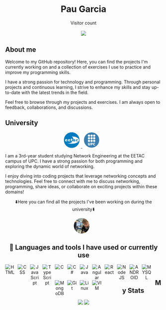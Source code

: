 <h1 align="center">Pau Garcia</h1>

<p align="center"> 
  Visitor count
  <br />
  <br />
  <img src="https://profile-counter.glitch.me/paugarcia32/count.svg" />
  <br />
</p>



<h2>About me</h2>
  <p>Welcome to my GitHub repository! Here, you can find the projects I'm currently working on and a collection of exercises I use to practice and improve my programming skills.</p>
  <p>I have a strong passion for technology and programming. Through personal projects and continuous learning, I strive to enhance my skills and stay up-to-date with the latest trends in the field.</p>
  <p>Feel free to browse through my projects and exercises. I am always open to feedback, collaborations, and discussions.</p>




<h2>University</h2>
<p align="center">
<a href="https://eetac.upc.edu/ca" target="_blank">
  <img src="https://github.com/paugarcia32/paugarcia32/blob/main/Assets/eetac-modified.png" width="50" hspace="5">
</a>
<a href="https://www.upc.edu/ca" target="_blank"><img src="https://github.com/paugarcia32/paugarcia32/blob/main/Assets/upc.gif" width="50" hspace="5"></a>
  &nbsp;&nbsp;
 </p>
  <p>I am a 3rd-year student studying Network Engineering at the EETAC campus of UPC. I have a strong passion for both programming and exploring the dynamic world of networking.</p>
  <p>I enjoy diving into coding projects that leverage networking concepts and technologies. Feel free to connect with me to discuss networking, programming, share ideas, or collaborate on exciting projects within these domains!</p>
  <p></p>
  <p align='center'>⬇️Here you can find all the projects I've been working on during the university⬇️</p>
  <div align='center'>
  <a href="https://github.com/PabloGarciaCaldero" target="_blank"><img src="https://github.com/paugarcia32/paugarcia32/blob/main/Assets/prof-modified.png" width="50" hspace="5"></a>
  &nbsp;&nbsp;
  </div>



 

<h2 align=center>🧰 Languages and tools I have used or currently use</h2>

<!-- WEB -->
<div align=center>
<img align="left" alt="HTML" width="30px" style="padding-right:10px;" src="https://cdn.jsdelivr.net/gh/devicons/devicon/icons/html5/html5-plain.svg" />
<img align="left" alt="CSS" width="30px" style="padding-right:10px;" src="https://cdn.jsdelivr.net/gh/devicons/devicon/icons/css3/css3-plain.svg" />
<img align="left" alt="JavaScript" width="30px" style="padding-right:10px;" src="https://cdn.jsdelivr.net/gh/devicons/devicon/icons/javascript/javascript-plain.svg" />
<img align="left" alt="TypeScript" width="30px" style="padding-right:10px;" src="https://cdn.jsdelivr.net/gh/devicons/devicon/icons/typescript/typescript-plain.svg" />
<img align="left" alt="C" width="30px" style="padding-right:10px;" img src="https://cdn.jsdelivr.net/gh/devicons/devicon/icons/c/c-plain.svg" />
<img align="left" alt="C#" width="30px" style="padding-right:10px;" img src="https://cdn.jsdelivr.net/gh/devicons/devicon/icons/csharp/csharp-plain.svg" />
<img align="left" alt="Java" width="30px" style="padding-right:10px;" src="https://cdn.jsdelivr.net/gh/devicons/devicon/icons/java/java-original.svg"/>
<img align="left" alt="Angular" width="30px" style="padding-right:10px;" src="https://cdn.jsdelivr.net/gh/devicons/devicon/icons/angularjs/angularjs-plain.svg" />
<img align="left" alt="React" width="30px" style="padding-right:10px;" src="https://cdn.jsdelivr.net/gh/devicons/devicon/icons/react/react-original.svg" />
<img align="left" alt="NodeJS" width="30px" style="padding-right:10px;" src="https://cdn.jsdelivr.net/gh/devicons/devicon/icons/nodejs/nodejs-original.svg" />
<img align="left" alt="ANDROID" width="30px" style="padding-right:10px;" img src="https://cdn.jsdelivr.net/gh/devicons/devicon/icons/android/android-plain.svg" />
<img align="left" alt="MYSQL" width="30px" style="padding-right:10px;" img src="https://cdn.jsdelivr.net/gh/devicons/devicon/icons/mysql/mysql-original-wordmark.svg" />
<img align="left" alt="MongoDB" width="30px" style="padding-right:10px;" img src="https://cdn.jsdelivr.net/gh/devicons/devicon/icons/mongodb/mongodb-original-wordmark.svg" />
<img align="left" alt="Git" width="30px" style="padding-right:10px;" src="https://cdn.jsdelivr.net/gh/devicons/devicon/icons/git/git-original.svg" />
<img align="left" alt="Linux" width="30px" style="padding-right:10px;" src="https://cdn.jsdelivr.net/gh/devicons/devicon/icons/linux/linux-original.svg" />
<img align="left" alt="VIM" width="30px" style="padding-right:10px;" img src="https://cdn.jsdelivr.net/gh/devicons/devicon/icons/vim/vim-original.svg" />
</div>

<br/>

                      
<h2 align=center>My Stats</h2>
<div align=center>
  <img height="180em" src="https://github-readme-stats.vercel.app/api?username=paugarcia32&show_icons=true&theme=tokyonight"/>
  <img height="180em" src="https://github-readme-stats.vercel.app/api/top-langs/?username=paugarcia32&layout=compact&show_icons=true&theme=tokyonight"/>
</div>
